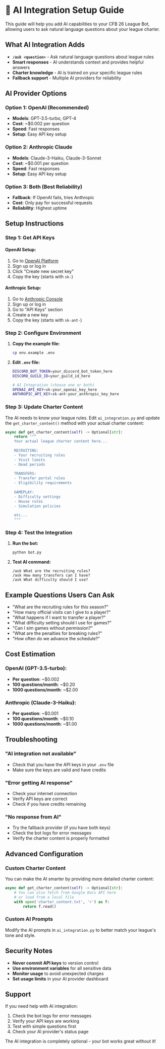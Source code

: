 # 🤖 AI Integration Setup Guide

This guide will help you add AI capabilities to your CFB 26 League Bot, allowing users to ask natural language questions about your league charter.

## What AI Integration Adds

- **`/ask <question>`** - Ask natural language questions about league rules
- **Smart responses** - AI understands context and provides helpful answers
- **Charter knowledge** - AI is trained on your specific league rules
- **Fallback support** - Multiple AI providers for reliability

## AI Provider Options

### Option 1: OpenAI (Recommended)
- **Models**: GPT-3.5-turbo, GPT-4
- **Cost**: ~$0.002 per question
- **Speed**: Fast responses
- **Setup**: Easy API key setup

### Option 2: Anthropic Claude
- **Models**: Claude-3-Haiku, Claude-3-Sonnet
- **Cost**: ~$0.001 per question
- **Speed**: Fast responses
- **Setup**: Easy API key setup

### Option 3: Both (Best Reliability)
- **Fallback**: If OpenAI fails, tries Anthropic
- **Cost**: Only pay for successful requests
- **Reliability**: Highest uptime

## Setup Instructions

### Step 1: Get API Keys

#### OpenAI Setup:
1. Go to [OpenAI Platform](https://platform.openai.com/api-keys)
2. Sign up or log in
3. Click "Create new secret key"
4. Copy the key (starts with `sk-`)

#### Anthropic Setup:
1. Go to [Anthropic Console](https://console.anthropic.com/)
2. Sign up or log in
3. Go to "API Keys" section
4. Create a new key
5. Copy the key (starts with `sk-ant-`)

### Step 2: Configure Environment

1. **Copy the example file:**
   ```bash
   cp env.example .env
   ```

2. **Edit `.env` file:**
   ```bash
   DISCORD_BOT_TOKEN=your_discord_bot_token_here
   DISCORD_GUILD_ID=your_guild_id_here
   
   # AI Integration (choose one or both)
   OPENAI_API_KEY=sk-your_openai_key_here
   ANTHROPIC_API_KEY=sk-ant-your_anthropic_key_here
   ```

### Step 3: Update Charter Content

The AI needs to know your league rules. Edit `ai_integration.py` and update the `get_charter_content()` method with your actual charter content:

```python
async def get_charter_content(self) -> Optional[str]:
    return """
    Your actual league charter content here...
    
    RECRUITING:
    - Your recruiting rules
    - Visit limits
    - Dead periods
    
    TRANSFERS:
    - Transfer portal rules
    - Eligibility requirements
    
    GAMEPLAY:
    - Difficulty settings
    - House rules
    - Simulation policies
    
    etc...
    """
```

### Step 4: Test the Integration

1. **Run the bot:**
   ```bash
   python bot.py
   ```

2. **Test AI command:**
   ```
   /ask What are the recruiting rules?
   /ask How many transfers can I have?
   /ask What difficulty should I use?
   ```

## Example Questions Users Can Ask

- "What are the recruiting rules for this season?"
- "How many official visits can I give to a player?"
- "What happens if I want to transfer a player?"
- "What difficulty setting should I use for games?"
- "Can I sim games without permission?"
- "What are the penalties for breaking rules?"
- "How often do we advance the schedule?"

## Cost Estimation

### OpenAI (GPT-3.5-turbo):
- **Per question**: ~$0.002
- **100 questions/month**: ~$0.20
- **1000 questions/month**: ~$2.00

### Anthropic (Claude-3-Haiku):
- **Per question**: ~$0.001
- **100 questions/month**: ~$0.10
- **1000 questions/month**: ~$1.00

## Troubleshooting

### "AI integration not available"
- Check that you have the API keys in your `.env` file
- Make sure the keys are valid and have credits

### "Error getting AI response"
- Check your internet connection
- Verify API keys are correct
- Check if you have credits remaining

### "No response from AI"
- Try the fallback provider (if you have both keys)
- Check the bot logs for error messages
- Verify the charter content is properly formatted

## Advanced Configuration

### Custom Charter Content
You can make the AI smarter by providing more detailed charter content:

```python
async def get_charter_content(self) -> Optional[str]:
    # You can also fetch from Google Docs API here
    # or load from a local file
    with open('charter_content.txt', 'r') as f:
        return f.read()
```

### Custom AI Prompts
Modify the AI prompts in `ai_integration.py` to better match your league's tone and style.

## Security Notes

- **Never commit API keys** to version control
- **Use environment variables** for all sensitive data
- **Monitor usage** to avoid unexpected charges
- **Set usage limits** in your AI provider dashboard

## Support

If you need help with AI integration:
1. Check the bot logs for error messages
2. Verify your API keys are working
3. Test with simple questions first
4. Check your AI provider's status page

The AI integration is completely optional - your bot works great without it!
